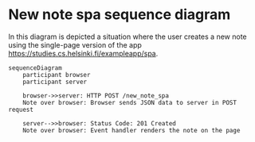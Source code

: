 # New note spa sequence diagram
In this diagram is depicted a situation where the user creates a new note using the single-page version of the app https://studies.cs.helsinki.fi/exampleapp/spa.

```mermaid
sequenceDiagram
    participant browser
    participant server

    browser->>server: HTTP POST /new_note_spa
    Note over browser: Browser sends JSON data to server in POST request

    server-->>browser: Status Code: 201 Created
    Note over browser: Event handler renders the note on the page